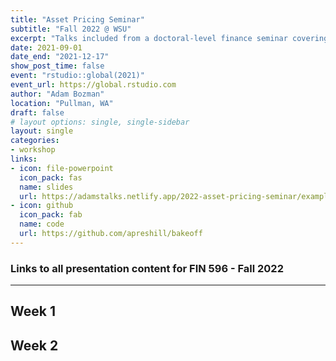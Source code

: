 ```yaml
---
title: "Asset Pricing Seminar"
subtitle: "Fall 2022 @ WSU"
excerpt: "Talks included from a doctoral-level finance seminar covering advanced topics in asset pricing."
date: 2021-09-01
date_end: "2021-12-17"
show_post_time: false
event: "rstudio::global(2021)"
event_url: https://global.rstudio.com
author: "Adam Bozman"
location: "Pullman, WA"
draft: false
# layout options: single, single-sidebar
layout: single
categories:
- workshop
links:
- icon: file-powerpoint
  icon_pack: fas
  name: slides
  url: https://adamstalks.netlify.app/2022-asset-pricing-seminar/example-slides/
- icon: github
  icon_pack: fab
  name: code
  url: https://github.com/apreshill/bakeoff
---
```

### Links to all presentation content for FIN 596 - Fall 2022
--- 

## Week 1

## Week 2 
